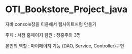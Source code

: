 # OTI_Bookstore_Project_java
자바 console창을 이용해서 웹사이트처럼 만들기

주제 : 서점 홈페이지
팀원 : 정홍주외 3명

본인의 역할 : 마이페이지 기능 (DAO, Service, Controller)구현
